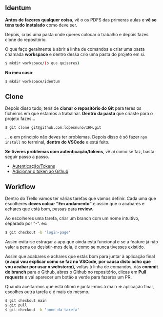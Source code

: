 ## Identum
**Antes de fazeres qualquer coisa**, vê o os PDFS das primeras aulas
e **vê se tens tudo instalado** como deve ser.

Depois, crias uma pasta onde queres colocar o trabalho e depois
fazes clone do repositório.

O que faço geralmente é abrir a linha de comandos e criar uma
pasta chamada **workspace** e dentro dessa crio uma pasta do
projeto em si.

```bash
$ mkdir workspace/(o que quiseres)
```

**No meu caso**:

```bash
$ mkdir workspace/identum
```




## Clone
Depois disso tudo, tens de **clonar o repositório do Git** para teres
os ficheiros em que estamos a trabalhar. **Dentro da pasta** que criaste
para o projeto fazes...

```bash
$ git clone git@github.com:lopesnuno/IHM.git
```


... e em principio não deves ter problemas. Depois disso é só fazer
`npm install` no terminal, **dentro do VSCode** e está feito.

**Se tiveres problemas com autenticação/tokens**, vê aí como se faz,
basta seguir passo a passo.

 - [Autenticação/Tokens](https://docs.github.com/en/authentication/connecting-to-github-with-ssh/generating-a-new-ssh-key-and-adding-it-to-the-ssh-agent)
 - [Adicionar o token ao Github](https://docs.github.com/en/authentication/connecting-to-github-with-ssh/adding-a-new-ssh-key-to-your-github-account)


## Workflow
Dentro do Trello vamos ter várias tarefas que vamos definir.
Cada uma que escolheres **deves colcar "Em andamento"** e assim que
o acabares e achares que está bom, passas para **review**.

Ao escolheres uma tarefa, criar um branch com um nome intuitivo,
separado por "-". ex:

```bash
$ git checkout -b 'login-page'
```

Assim evita-se estragar a app que ainda está funcional e se
a feature já não valer a pena ou desistir-mos dela, é como se nunca
tivesses existido.

Assim que acabares e achares que estás
bom para juntar à aplicação final **(e aqui vou explicar como se faz no VSCode, 
por causa disto acho que vou acabar por usar o webstorm)**, voltas
à linha de comandos, dás **commit do branch** para o Github, abres 
o Github no repositório, clicas em **Pull requests** e vai aparecer
um botão a verde para fazeres um PR.

Quando aceitarmos que está ótimo e juntar-mos à main => aplicação final,
escolhes outra tarefa e é mais do mesmo.

```bash
$ git checkout main
$ git pull
$ git checkout -b 'nome da tarefa'
```
